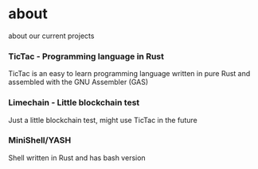 # about
about our current projects

### TicTac - Programming language in Rust
TicTac is an easy to learn programming language written in pure Rust and assembled with the GNU Assembler (GAS)

### Limechain - Little blockchain test
Just a little blockchain test, might use TicTac in the future

### MiniShell/YASH
Shell written in Rust and has bash version
